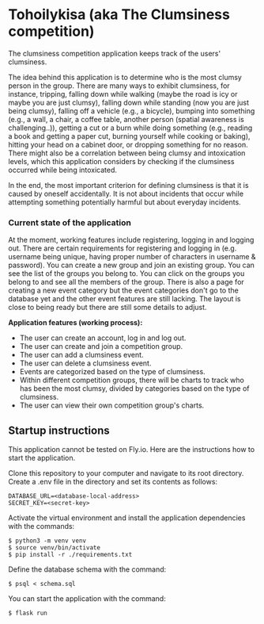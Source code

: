 # Tohoilykisa (aka The Clumsiness competition)

The clumsiness competition application keeps track of the users' clumsiness.

The idea behind this application is to determine who is the most clumsy person in the group. There are many ways to exhibit clumsiness, for instance, tripping, falling down while walking (maybe the road is icy or maybe you are just clumsy), falling down while standing (now you are just being clumsy), falling off a vehicle (e.g., a bicycle), bumping into something (e.g., a wall, a chair, a coffee table, another person (spatial awareness is challenging..)), getting a cut or a burn while doing something (e.g., reading a book and getting a paper cut, burning yourself while cooking or baking), hitting your head on a cabinet door, or dropping something for no reason. There might also be a correlation between being clumsy and intoxication levels, which this application considers by checking if the clumsiness occurred while being intoxicated.

In the end, the most important criterion for defining clumsiness is that it is caused by oneself accidentally. It is not about incidents that occur while attempting something potentially harmful but about everyday incidents.

### Current state of the application

At the moment, working features include registering, logging in and logging out. There are certain requirements for registering and logging in (e.g. username being unique, having proper number of characters in username & password). You can create a new group and join an existing group. You can see the list of the groups you belong to. You can click on the groups you belong to and see all the members of the group. There is also a page for creating a new event category but the event categories don't go to the database yet and the other event features are still lacking. The layout is close to being ready but there are still some details to adjust. 

<b>Application features (working process):</b>
- The user can create an account, log in and log out.
- The user can create and join a competition group.
- The user can add a clumsiness event.
- The user can delete a clumsiness event.
- Events are categorized based on the type of clumsiness.
- Within different competition groups, there will be charts to track who has been the most clumsy, divided by categories based on the type of clumsiness.
- The user can view their own competition group's charts.

## Startup instructions

This application cannot be tested on Fly.io. Here are the instructions how to start the application.

Clone this repository to your computer and navigate to its root directory. Create a .env file in the directory and set its contents as follows:
```
DATABASE_URL=<database-local-address>
SECRET_KEY=<secret-key>
```
Activate the virtual environment and install the application dependencies with the commands:
```
$ python3 -m venv venv
$ source venv/bin/activate
$ pip install -r ./requirements.txt
```
Define the database schema with the command:
```
$ psql < schema.sql
```
You can start the application with the command:
```
$ flask run
``` 